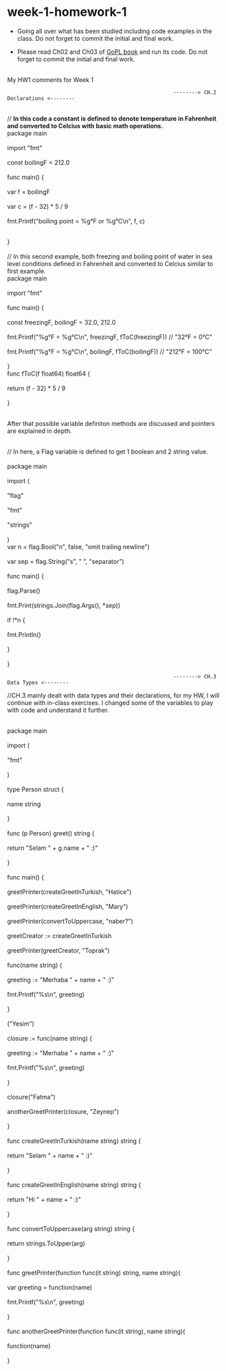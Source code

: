 # week-1-homework-1

- Going all over what has been studied including code examples in the class. Do not forget to commit the initial and final work.

- Please read Ch02 and Ch03 of [GoPL book](https://drive.google.com/file/d/1kvsEfCuOYecBrfy12tTI1kDDbC4e4AVy/view?usp=sharing) and run its code. Do not forget to commit the initial and final work.



<br>My HW1 comments for Week 1<br>

                                                          --------> CH.2 Declarations <--------

<br>// <b>In this code a constant is defined to denote temperature in Fahrenheit and converted to Celcius with basic math operations.</b>
<br>package main<br>
<br>import "fmt"<br>
<br>const boilingF = 212.0<br>
<br>func main() {<br>
<br>var f = boilingF<br>
<br>var c = (f - 32) * 5 / 9<br>
<br>fmt.Printf("boiling point = %g°F or %g°C\n", f, c)<br>

<br>}<br>
<br>// In this second example, both freezing and boiling point of water in sea level conditions defined in Fahrenheit and converted to Celcius similar to first example.
<br>package main<br>
<br>import "fmt"<br>
<br>func main() {<br>
<br>const freezingF, boilingF = 32.0, 212.0<br>
<br>fmt.Printf("%g°F = %g°C\n", freezingF, fToC(freezingF)) // "32°F = 0°C"<br>
<br>fmt.Printf("%g°F = %g°C\n", boilingF, fToC(boilingF)) // "212°F = 100°C"<br>
<br>}
<br>func fToC(f float64) float64 {<br>
<br>return (f - 32) * 5 / 9<br>
<br>}<br>

<br> After that possible variable definiton methods are discussed and pointers are explained in depth.<br>
 
 <br>// In here, a Flag variable is defined to get 1 boolean and 2 string value.<br>
<br>package main<br>
<br>import (<br>
<br>"flag"<br>
<br>"fmt"<br>
<br>"strings"<br>
<br>)
<br>var n = flag.Bool("n", false, "omit trailing newline")<br>
<br>var sep = flag.String("s", " ", "separator")<br>
<br>func main() {<br>
<br>flag.Parse()<br>
<br>fmt.Print(strings.Join(flag.Args(), *sep))<br>
<br>if !*n {<br>
<br>fmt.Println()<br>
<br>}<br>
<br>}<br>


                                                          --------> CH.3 Data Types <--------
                                                          
                                                          
  //CH.3 mainly dealt with data types and their declarations, for my HW, I will continue with in-class exercises. I changed some of the variables to play with code and understand it further.
  
  
<br>package main<br>
<br>import (<br>
<br>"fmt"<br>
<br>)<br>
<br>type Person struct {<br>
<br>name string<br>
<br>}<br>
<br>func (p Person) greet() string {<br>
<br>return "Selam " + g.name + " :)"<br>
<br>}<br>
<br>func main() {<br>
<br>greetPrinter(createGreetInTurkish, "Hatice")<br>
<br>greetPrinter(createGreetInEnglish, "Mary")<br>
<br>greetPrinter(convertToUppercase, "naber?")<br>
<br>greetCreator := createGreetInTurkish<br>
<br>greetPrinter(greetCreator, "Toprak")<br>
<br>func(name string) {<br>
<br>greeting := "Merhaba " + name + " :)"<br>
<br>fmt.Printf("%s\n", greeting)<br>
<br>}<br>
<br>("Yesim")<br>
<br>closure := func(name string) {<br>
<br>greeting := "Merhaba " + name + " :)"<br>
<br>fmt.Printf("%s\n", greeting)<br>
<br>}<br>
<br>closure("Fatma")<br>
<br>anotherGreetPrinter(closure, "Zeynep")<br>
<br>}<br>
<br>func createGreetInTurkish(name string) string {<br>
<br>return "Selam " + name + " :)"<br>
<br>}<br>
<br>func createGreetInEnglish(name string) string {<br>
<br>return "Hi " + name + " :)"<br>
<br>}<br>
<br>func convertToUppercase(arg string) string {<br>
<br>return strings.ToUpper(arg)<br>
<br>}<br>
<br>func greetPrinter(function func(it string) string, name string){<br>
<br>var greeting = function(name)<br>
<br>fmt.Printf("%s\n", greeting)<br>
<br>}<br>
<br>func anotherGreetPrinter(function func(it string), name string){<br>
<br>function(name)<br>
<br>}<br>

